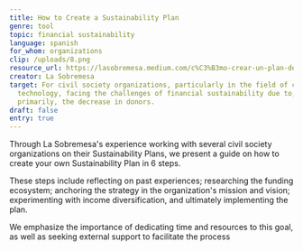 ```yaml
---
title: How to Create a Sustainability Plan
genre: tool
topic: financial sustainability
language: spanish
for_whom: organizations
clip: /uploads/8.png
resource_url: https://lasobremesa.medium.com/c%C3%B3mo-crear-un-plan-de-sostenibilidad-y-no-colapsar-en-el-intento-a584c9de0e01
creator: La Sobremesa
target: For civil society organizations, particularly in the field of civic
  technology, facing the challenges of financial sustainability due to,
  primarily, the decrease in donors.
draft: false
entry: true
---
```

<!--StartFragment-->

Through La Sobremesa's experience working with several civil society organizations on their Sustainability Plans, we present a guide on how to create your own Sustainability Plan in 6 steps. 

These steps include reflecting on past experiences; researching the funding ecosystem; anchoring the strategy in the organization's mission and vision; experimenting with income diversification, and ultimately implementing the plan. 

We emphasize the importance of dedicating time and resources to this goal, as well as seeking external support to facilitate the process

<!--EndFragment-->